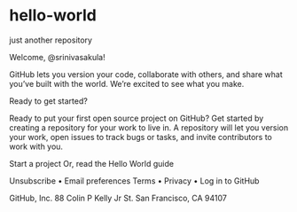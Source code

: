 # hello-world
just another repository

Welcome,
@srinivasakula!

GitHub lets you version your code, collaborate with others, and share what you’ve built with the world. We’re excited to see what you make.


Ready to get started?

Ready to put your first open source project on GitHub? Get started by creating a repository for your work to live in. A repository will let you version your work, open issues to track bugs or tasks, and invite contributors to work with you.

Start a project
Or, read the Hello World guide

Unsubscribe • Email preferences
Terms • Privacy • Log in to GitHub
 
GitHub, Inc.
88 Colin P Kelly Jr St.
San Francisco, CA 94107

